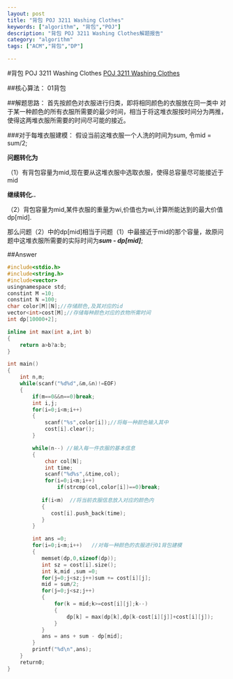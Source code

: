 ```yaml
---
layout: post
title: "背包 POJ 3211 Washing Clothes"
keywords: ["algorithm", "背包","POJ"]
description: "背包 POJ 3211 Washing Clothes解题报告"
category: "algorithm"
tags: ["ACM","背包","DP"]

---
```


#背包 POJ 3211 Washing Clothes
[POJ 3211 Washing Clothes](http://poj.org/problem?id=3211)

##核心算法：
01背包

##解题思路： 
首先按颜色对衣服进行归类，即将相同颜色的衣服放在同一类中
对于某一种颜色的所有衣服所需要的最少时间，相当于将这堆衣服按时间分为两推，使得这两堆衣服所需要的时间尽可能的接近。

###对于每堆衣服建模：
   假设当前这堆衣服一个人洗的时间为sum, 令mid = sum/2;
   
**问题转化为**

（1）有背包容量为mid,现在要从这堆衣服中选取衣服，使得总容量尽可能接近于mid

**继续转化..**

（2）背包容量为mid,某件衣服的重量为wi,价值也为wi,计算所能达到的最大价值 dp[mid].

  那么问题（2）中的dp[mid]相当于问题（1）中最接近于mid的那个容量，故原问题中这堆衣服所需要的实际时间为***sum - dp[mid]***;
  
##Answer
```c++
#include<stdio.h>
#include<string.h>
#include<vector>
usingnamespace std;
constint M =10;
constint N =100;
char color[M][N];//存储颜色,及其对应的id
vector<int>cost[M];//存储每种颜色对应的衣物所需时间
int dp[10000+2];

inline int max(int a,int b)
{
    return a>b?a:b;
}

int main()
{
    int n,m;
    while(scanf("%d%d",&m,&n)!=EOF)
    {
        if(m==0&&n==0)break;
        int i,j;
        for(i=0;i<m;i++)
        {
            scanf("%s",color[i]);//将每一种颜色输入其中
            cost[i].clear();
        }

        while(n--) //输入每一件衣服的基本信息
        {
            char col[N];
            int time;
            scanf("%d%s",&time,col);
            for(i=0;i<m;i++)
                if(strcmp(col,color[i])==0)break;
        
           if(i<m)  //将当前衣服信息放入对应的颜色内
           {
              cost[i].push_back(time);
           }
        }

        int ans =0;
        for(i=0;i<m;i++)   //对每一种颜色的衣服进行01背包建模
        {
           memset(dp,0,sizeof(dp));
           int sz = cost[i].size();
           int k,mid ,sum =0;
           for(j=0;j<sz;j++)sum += cost[i][j];
           mid = sum/2;
           for(j=0;j<sz;j++)
           {
               for(k = mid;k>=cost[i][j];k--)
               {
                   dp[k] = max(dp[k],dp[k-cost[i][j]]+cost[i][j]);
               }    
           }
           ans = ans + sum - dp[mid];
        }
        printf("%d\n",ans);
    }
    return0;
}
```